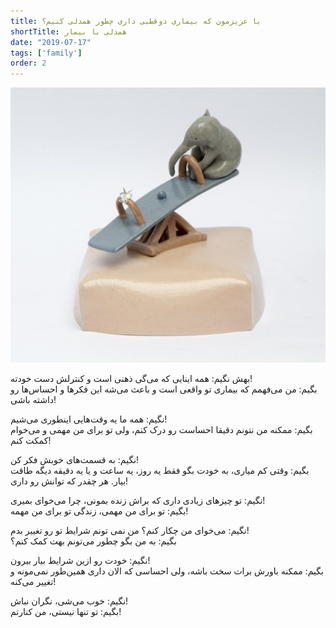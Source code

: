 ```yaml
---
title: با عزیزمون که بیماری دوقطبی داری چطور همدلی کنیم؟
shortTitle: همدلی با بیمار
date: "2019-07-17"
tags: ['family']
order: 2
---
```


![](./empathy.jpg)

 بهش نگیم: همه اینایی که می‌گی ذهنی است و کنترلش دست خودته!\
بگیم: من می‌فهمم که بیماری تو واقعی است و باعث می‌شه این فکرها و احساس‌ها رو داشته باشی!

نگیم: همه ما یه وقت‌هایی اینطوری می‌شیم!\
بگیم: ممکنه من نتونم دقیقا احساست رو درک کنم، ولی تو برای من مهمی و می‌خوام کمکت کنم!

نگیم: به قسمت‌های خوبش فکر کن!\
بگیم: وقتی کم میاری، به خودت بگو فقط یه روز، یه ساعت و یا یه دقیقه دیگه طاقت بیار. هر چقدر که توانش رو داری!

نگیم: تو چیزهای زیادی داری که براش زنده بمونی، چرا می‌خوای بمیری!\
بگیم: تو برای من مهمی، زندگی تو برای من مهمه!

نگیم: می‌خوای من چکار کنم؟ من نمی تونم شرایط تو رو تغییر بدم!\
بگیم: به من بگو چطور می‌تونم بهت کمک کنم؟

نگیم: خودت رو ازین شرایط بیار بیرون!\
بگیم: ممکنه باورش برات سخت باشه، ولی احساسی که الان داری همین‌طور نمی‌مونه و تغییر می‌کنه!

نگیم: خوب می‌شی، نگران نباش!\
بگیم: تو تنها نیستی، من کنارتم!


<!-- https://www.instagram.com/p/Bz_uHqjIeWQ/ -->
